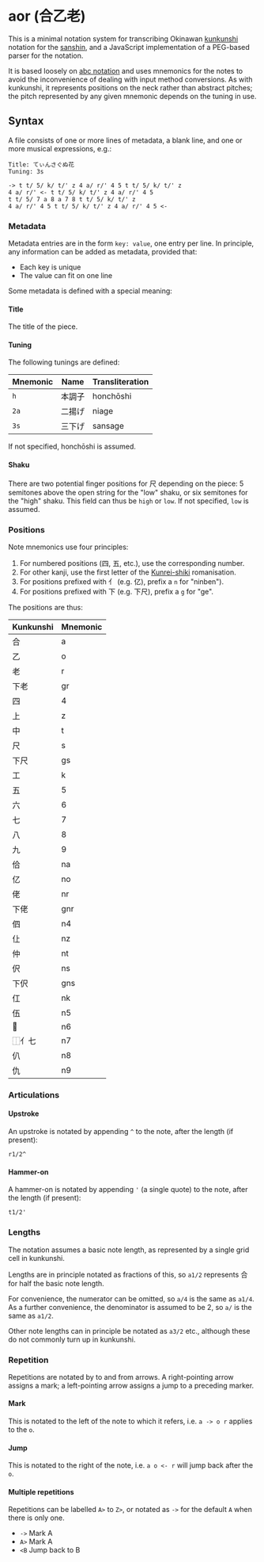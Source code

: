 # aor (合乙老)

This is a minimal notation system for transcribing Okinawan
[kunkunshi](https://en.wikipedia.org/wiki/Kunkunshi) notation for the
[sanshin](https://en.wikipedia.org/wiki/Sanshin), and a JavaScript
implementation of a PEG-based parser for the notation.

It is based loosely on [abc notation](http://abcnotation.com/) and uses
mnemonics for the notes to avoid the inconvenience of dealing with input
method conversions. As with kunkunshi, it represents positions on the
neck rather than abstract pitches; the pitch represented by any given
mnemonic depends on the tuning in use.

## Syntax

A file consists of one or more lines of metadata, a blank line, and one or more
musical expressions, e.g.:

    Title: てぃんさぐぬ花
    Tuning: 3s

    -> t t/ 5/ k/ t/' z 4 a/ r/' 4 5 t t/ 5/ k/ t/' z
    4 a/ r/' <- t t/ 5/ k/ t/' z 4 a/ r/' 4 5
    t t/ 5/ 7 a 8 a 7 8 t t/ 5/ k/ t/' z
    4 a/ r/' 4 5 t t/ 5/ k/ t/' z 4 a/ r/' 4 5 <-

### Metadata

Metadata entries are in the form `key: value`, one entry per line.
In principle, any information can be added as metadata, provided that:

- Each key is unique
- The value can fit on one line

Some metadata is defined with a special meaning:

#### Title

The title of the piece.

#### Tuning

The following tunings are defined:

| Mnemonic | Name   | Transliteration |
|----------|--------|-----------------|
| `h`      | 本調子 | honchōshi       |
| `2a`     | 二揚げ | niage           |
| `3s`     | 三下げ | sansage         |

If not specified, honchōshi is assumed.

#### Shaku

There are two potential finger positions for 尺 depending on the piece: 5
semitones above the open string for the "low" shaku, or six semitones for the
"high" shaku. This field can thus be `high` or `low`. If not specified,
`low` is assumed.

### Positions

Note mnemonics use four principles:

1. For numbered positions (四, 五, etc.), use the corresponding number.
2. For other kanji, use the first letter of the
   [Kunrei-shiki](https://en.wikipedia.org/wiki/Kunrei-shiki_romanization\))
   romanisation.
3. For positions prefixed with 亻 (e.g. 亿), prefix a `n` for "ninben").
4. For positions prefixed with 下 (e.g. 下尺), prefix a `g` for "ge".

The positions are thus:

| Kunkunshi | Mnemonic |
|-----------|----------|
| 合        | a        |
| 乙        | o        |
| 老        | r        |
| 下老      | gr       |
| 四        | 4        |
| 上        | z        |
| 中        | t        |
| 尺        | s        |
| 下尺      | gs       |
| 工        | k        |
| 五        | 5        |
| 六        | 6        |
| 七        | 7        |
| 八        | 8        |
| 九        | 9        |
| 佮        | na       |
| 亿        | no       |
| 佬        | nr       |
| 下佬      | gnr      |
| 伵        | n4       |
| 仩        | nz       |
| 仲        | nt       |
| 伬        | ns       |
| 下伬      | gns      |
| 仜        | nk       |
| 伍        | n5       |
| 𠆾        | n6       |
| ⿰亻七    | n7       |
| 仈        | n8       |
| 仇        | n9       |

### Articulations

#### Upstroke

An upstroke is notated by appending `^` to the note, after the length (if
present):

    r1/2^

#### Hammer-on

A hammer-on is notated by appending `'` (a single quote) to the note, after
the length (if present):

    t1/2'

### Lengths

The notation assumes a basic note length, as represented by a single grid cell
in kunkunshi.

Lengths are in principle notated as fractions of this, so `a1/2` represents
合 for half the basic note length.

For convenience, the numerator can be omitted, so `a/4` is the same as `a1/4`.
As a further convenience, the denominator is assumed to be 2, so `a/` is the
same as `a1/2`.

Other note lengths can in principle be notated as `a3/2` etc., although these
do not commonly turn up in kunkunshi.

### Repetition

Repetitions are notated by to and from arrows. A right-pointing arrow assigns
a mark; a left-pointing arrow assigns a jump to a preceding marker.

#### Mark

This is notated to the left of the note to which it refers, i.e. `a -> o r`
applies to the `o`.

#### Jump

This is notated to the right of the note, i.e. `a o <- r` will jump back after
the `o`.

#### Multiple repetitions

Repetitions can be labelled `A>` to `Z>`, or notated as `->` for the default
`A` when there is only one.

- `->` Mark A
- `A>` Mark A
- `<B` Jump back to B
